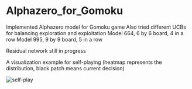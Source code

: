 # Alphazero_for_Gomoku

Implemented Alphazero model for Gomoku game
Also tried different UCBs for balancing exploration and exploitation
Model 664, 6 by 6 board, 4 in a row
Model 995, 9 by 9 board, 5 in a row

Residual network still in progress

A visualization example for self-playing (heatmap represents the distribution, black patch means current decision)


![self-play](https://media.giphy.com/media/fQAB9htawlyyI7uyeC/giphy.gif)
